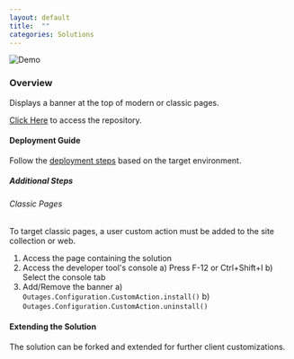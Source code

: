 ```yaml
---
layout: default
title:  ""
categories: Solutions
---
```

![Demo](https://dev.azure.com/gudatta/0b5a858a-1b86-4230-93a6-b7aea3f76bbb/_apis/git/repositories/15f13730-9bab-4b25-9b9d-f18db8c4b233/items?path=%2Fdemo.png)

### Overview

Displays a banner at the top of modern or classic pages.

[Click Here](https://github.com/datta-framework/outages) to access the repository.

#### Deployment Guide

Follow the [deployment steps](/jump-start-projects/overview/deployment) based on the target environment.

##### Additional Steps

###### Classic Pages

To target classic pages, a user custom action must be added to the site collection or web.

1. Access the page containing the solution
2. Access the developer tool's console
   a) Press F-12 or Ctrl+Shift+I
   b) Select the console tab
3. Add/Remove the banner
   a) `Outages.Configuration.CustomAction.install()`
   b) `Outages.Configuration.CustomAction.uninstall()`

#### Extending the Solution

The solution can be forked and extended for further client customizations.